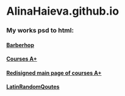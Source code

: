 # **AlinaHaieva.github.io**

### My works psd to html:

#### [Barberhop](http://AlinaHaieva.github.io/barbershop)
#### [Courses A+](https://alinahaieva.github.io/A+)
#### [Redisigned main page of courses A+](https://alinahaieva.github.io/RedisignedA+)
#### [LatinRandomQoutes](https://alinahaieva.github.io/RandomQoutes)
